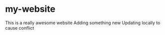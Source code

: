 # my-website

This is a really awesome website
Adding something new
Updating locally to cause conflict
